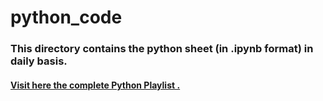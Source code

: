 # python_code
### This directory contains the python sheet (in .ipynb format) in daily basis.
#### [Visit here the complete Python Playlist .](https://www.youtube.com/playlist?list=PL7kACpIC_G5JLlPQUxS2j-0yG7IfSf1Bi)
